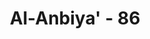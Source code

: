 ---
title: "Al-Anbiya' - 86"
no: 86
arabic_no: ٨٦
ayah: وَاَدْخَلْنٰهُمْ فِيْ رَحْمَتِنَاۗ اِنَّهُمْ مِّنَ الصّٰلِحِيْنَ 
translation: "Dan Kami masukkan mereka ke dalam rahmat Kami. Sungguh, mereka termasuk orang-orang yang saleh."
tafsir: "Allah memperingatkan Rasulullah dan kaum Muslimin kepada kisah Nabi Ismail, Idris dan Zulkifli, yang kesemuanya adalah orang-orang yang sabar pula dalam menghadapi musibah yang menimpa diri mereka masing-masing. Berkat kesabaran dan kesalehan mereka maka Allah melimpahkan rahmat dan karunia-Nya kepada mereka.\n\nNabi Ismail as, putra Nabi Ibrahim dari istrinya Siti Hajar, telah terbukti kesabarannya ketika ia hendak disembelih ayahnya sebagai korban atas perintah Allah. Ia juga sabar dan ulet untuk hidup di daerah tandus dan gersang, setelah ayahnya menempatkan dia bersama ibunya di Mekah, di tengah-tengah jazirah Arab yang gersang. Kemudian ia dengan sabar pula menunaikan tugasnya yang berat membangun Ka'bah dan Baitullah bersama ayahnya. Maka Allah memberikan penghormatan dan kemulian yang tinggi kepada Nabi Ismail, yaitu dengan diangkatnya salah seorang keturunannya menjadi Nabi dan Rasul Allah terakhir, yaitu Muhammad saw.\n\nAdapun Nabi Idris, adalah juga seorang yang saleh dan sabar. Ia diutus menjadi Rasul sesudah Nabi Syis dan Nabi Adam as. Banyak orang mengatakan bahwa Nabi Idris ini yang mula-mula pandai menjahit pakaian, dan mula-mula memakai pakaian yang dijahit, sedang orang-orang yang sebelumnya hanya memakai pakaian dari kulit binatang dan tidak dijahit. Selain itu dia pulalah orang yang mula-mula membuat dan memakai senjata api sebagai alat perlengkapan. Kisah Nabi Idris ini terdapat dalam Surah Maryam. (Maryam/19: 56-57)\n\nMengenai Zulkifli, menurut pendapat kebanyakan ahli tafsir, dia adalah seorang Nabi pula, dan putra dari Nabi Ayyub a.s. Allah mengutusnya menjadi Nabi sesudah ayahnya. Ia menjalankan dakwahnya mengesakan Allah baik dalam akidah maupun dalam ibadah. Selama hidupnya ia berdiam di negeri Syam, dan merupakan Nabi yang saleh dan sabar. Dan dia adalah dari kalangan Bani Israil.\n\nPada akhir ayat ini, Allah menegaskan bahwa Nabi Ismail, Idris dan Zulkifli telah dimasukkan-Nya dalam lingkungan rahmat-Nya, dan ditempatkan-Nya dalam surga Jannatuna'im, sebagai balasan atas kesabaran dan kesalehan mereka."
---